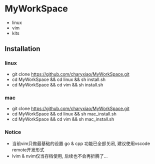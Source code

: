 # MyWorkSpace

* linux
* vim
* kits

## Installation
### linux
* git clone https://github.com/charyxiao/MyWorkSpace.git
* cd MyWorkSpace && cd linux && sh install.sh
* cd MyWorkSpace && cd vim && sh install.sh
### mac
* git clone https://github.com/charyxiao/MyWorkSpace.git
* cd MyWorkSpace && cd linux && sh mac_install.sh
* cd MyWorkSpace && cd vim && sh mac_install.sh

### Notice
* 当前vim只做最基础的设置 go & cpp 功能已全部关闭, 建议使用vscode remote开发形式
* lvim & nvim仅当存档使用, 后续也不会再折腾了...
